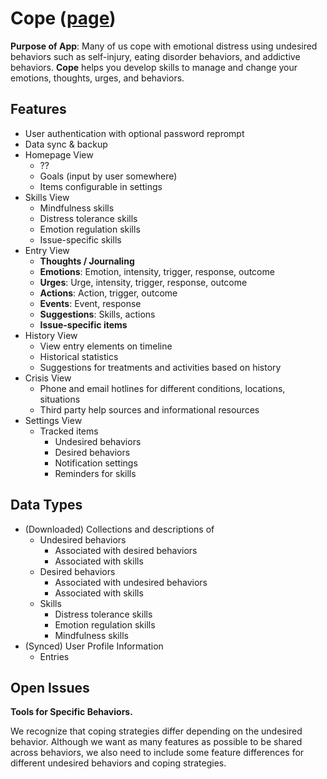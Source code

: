 Cope ([page](http://cmu-twloha.github.io/cope/))
====

**Purpose of App**: Many of us cope with emotional distress using undesired behaviors such as self-injury, eating disorder behaviors, and addictive behaviors. **Cope** helps you develop skills to manage and change your emotions, thoughts, urges, and behaviors.

Features
-----------

* User authentication with optional password reprompt
* Data sync & backup
* Homepage View
  * ??
  * Goals (input by user somewhere) 
  * Items configurable in settings
* Skills View
  * Mindfulness skills
  * Distress tolerance skills
  * Emotion regulation skills
  * Issue-specific skills
* Entry View
  * **Thoughts / Journaling**
  * **Emotions**: Emotion, intensity, trigger, response, outcome
  * **Urges**: Urge, intensity, trigger, response, outcome
  * **Actions**: Action, trigger, outcome
  * **Events**: Event, response
  * **Suggestions**: Skills, actions
  * **Issue-specific items**
* History View
  * View entry elements on timeline
  * Historical statistics
  * Suggestions for treatments and activities based on history
* Crisis View
  * Phone and email hotlines for different conditions, locations, situations
  * Third party help sources and informational resources
* Settings View
  * Tracked items
    * Undesired behaviors
    * Desired behaviors
    * Notification settings
    * Reminders for skills

Data Types
----------

* (Downloaded) Collections and descriptions of
  * Undesired behaviors
    * Associated with desired behaviors
    * Associated with skills
  * Desired behaviors
    * Associated with undesired behaviors
    * Associated with skills
  * Skills
    * Distress tolerance skills
    * Emotion regulation skills
    * Mindfulness skills
* (Synced) User Profile Information
  * Entries

Open Issues
-----------

**Tools for Specific Behaviors.**

We recognize that coping strategies differ depending on the undesired behavior. Although we want as many features as possible to be shared across behaviors, we also need to include some feature differences for different undesired behaviors and coping strategies.

